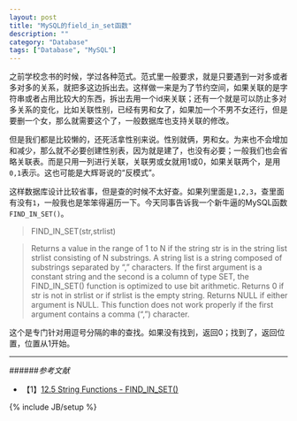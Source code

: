 ```yaml
---
layout: post
title: "MySQL的field_in_set函数"
description: ""
category: "Database"
tags: ["Database", "MySQL"]
---
```


之前学校念书的时候，学过各种范式。范式里一般要求，就是只要遇到一对多或者多对多的关系，就把多这边拆出去。这样做一来是为了节约空间，如果关联的是字符串或者占用比较大的东西，拆出去用一个id来关联；还有一个就是可以防止多对多关系的变化，比如关联性别，已经有男和女了，如果加一个不男不女还行，但是要删一个女，那么就需要这个了，一般数据库也支持关联的修改。

但是我们都是比较懒的，还死活拿性别来说。性别就俩，男和女。为来也不会增加和减少，那么就不必要创建性别表，因为就是建了，也没有必要；一般我们也会省略关联表。而是只用一列进行关联，关联男或女就用1或0，如果关联两个，是用`0,1`表示。这也可能是大辉哥说的“反模式”。

这样数据库设计比较省事，但是查的时候不太好查。如果列里面是`1,2,3`，查里面有没有`1`，一般我也是笨笨得遍历一下。今天同事告诉我一个新牛逼的MySQL函数`FIND_IN_SET()`。

> FIND_IN_SET(str,strlist)

> Returns a value in the range of 1 to N if the string str is in the string list strlist consisting of N substrings. A string list is a string composed of substrings separated by “,” characters. If the first argument is a constant string and the second is a column of type SET, the FIND_IN_SET() function is optimized to use bit arithmetic. Returns 0 if str is not in strlist or if strlist is the empty string. Returns NULL if either argument is NULL. This function does not work properly if the first argument contains a comma (“,”) character.

这个是专门针对用逗号分隔的串的查找。如果没有找到，返回0；找到了，返回位置，位置从1开始。

---

######*参考文献*
+ 【1】[12.5 String Functions - FIND_IN_SET()](http://dev.mysql.com/doc/refman/5.0/en/string-functions.html#function_find-in-set)

{% include JB/setup %}